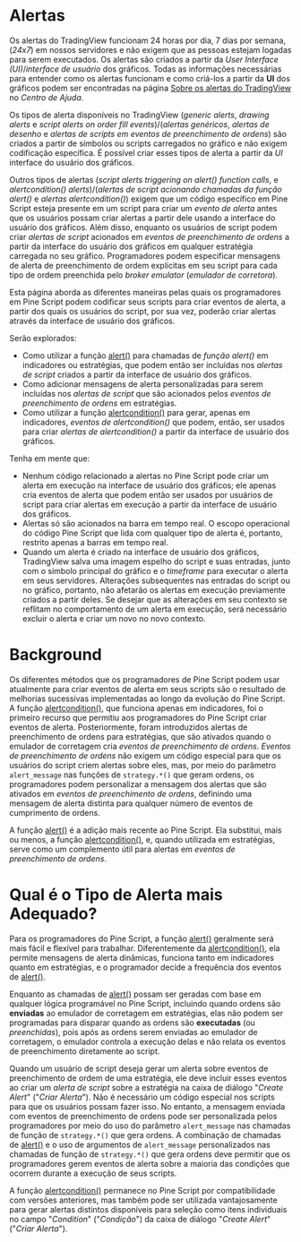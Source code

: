 
# Alertas

Os alertas do TradingView funcionam 24 horas por dia, 7 dias por semana, (_24x7_) em nossos servidores e não exigem que as pessoas estejam logadas para serem executados. Os alertas são criados a partir da _User Interface (UI)_/_interface de usuário_  dos gráficos. Todas as informações necessárias para entender como os alertas funcionam e como criá-los a partir da __UI__ dos gráficos podem ser encontradas na página [Sobre os alertas do TradingView](https://br.tradingview.com/support/solutions/43000520149/) no _Centro de Ajuda_.

Os tipos de alerta disponíveis no TradingView (_generic alerts_, _drawing alerts_ e _script alerts on order fill events_)/(_alertas genéricos_, _alertas de desenho_ e _alertas de scripts em eventos de preenchimento de ordens_) são criados a partir de símbolos ou scripts carregados no gráfico e não exigem codificação específica. É possível criar esses tipos de alerta a partir da _UI_ interface do usuário dos gráficos.

Outros tipos de alertas (_script alerts triggering on alert() function calls_, e _alertcondition() alerts_)/(_alertas de script acionando chamadas da função alert()_ e _alertas alertcondition()_) exigem que um código específico em Pine Script esteja presente em um script para criar um _evento de alerta_ antes que os usuários possam criar alertas a partir dele usando a interface do usuário dos gráficos. Além disso, enquanto os usuários de script podem criar _alertas de script_ acionados em _eventos de preenchimento de ordens_ a partir da interface do usuário dos gráficos em qualquer estratégia carregada no seu gráfico. Programadores podem especificar mensagens de alerta de preenchimento de ordem explícitas em seu script para cada tipo de ordem preenchida pelo _broker emulator_ (_emulador de corretora_).

Esta página aborda as diferentes maneiras pelas quais os programadores em Pine Script podem codificar seus scripts para criar eventos de alerta, a partir dos quais os usuários do script, por sua vez, poderão criar alertas através da interface de usuário dos gráficos.

Serão explorados:

- Como utilizar a função [alert()](https://br.tradingview.com/pine-script-reference/v5/#fun_alert) para chamadas de _função alert()_ em indicadores ou estratégias, que podem então ser incluídas nos _alertas de script_ criados a partir da interface de usuário dos gráficos.
- Como adicionar mensagens de alerta personalizadas para serem incluídas nos _alertas de script_ que são acionados pelos _eventos de preenchimento de ordens_ em estratégias.
- Como utilizar a função [alertcondition()](https://br.tradingview.com/pine-script-reference/v5/#fun_alertcondition) para gerar, apenas em indicadores, _eventos de alertcondition()_ que podem, então, ser usados para criar _alertas de alertcondition()_ a partir da interface de usuário dos gráficos.

Tenha em mente que:

- Nenhum código relacionado a alertas no Pine Script pode criar um alerta em execução na interface de usuário dos gráficos; ele apenas cria eventos de alerta que podem então ser usados por usuários de script para criar alertas em execução a partir da interface de usuário dos gráficos.
- Alertas só são acionados na barra em tempo real. O escopo operacional do código Pine Script que lida com qualquer tipo de alerta é, portanto, restrito apenas a barras em tempo real.
- Quando um alerta é criado na interface de usuário dos gráficos, TradingView salva uma imagem espelho do script e suas entradas, junto com o símbolo principal do gráfico e o _timeframe_ para executar o alerta em seus servidores. Alterações subsequentes nas entradas do script ou no gráfico, portanto, não afetarão os alertas em execução previamente criados a partir deles. Se desejar que as alterações em seu contexto se reflitam no comportamento de um alerta em execução, será necessário excluir o alerta e criar um novo no novo contexto.


# Background

Os diferentes métodos que os programadores de Pine Script podem usar atualmente para criar eventos de alerta em seus scripts são o resultado de melhorias sucessivas implementadas ao longo da evolução do Pine Script. A função [alertcondition()](https://br.tradingview.com/pine-script-reference/v5/#fun_alertcondition), que funciona apenas em indicadores, foi o primeiro recurso que permitiu aos programadores do Pine Script criar eventos de alerta. Posteriormente, foram introduzidos alertas de preenchimento de ordens para estratégias, que são ativados quando o emulador de corretagem cria _eventos de preenchimento de ordens_. _Eventos de preenchimento de ordens_ não exigem um código especial para que os usuários do script criem alertas sobre eles, mas, por meio do parâmetro `alert_message` nas funções de `strategy.*()` que geram ordens, os programadores podem personalizar a mensagem dos alertas que são ativados em _eventos de preenchimento de ordens_, definindo uma mensagem de alerta distinta para qualquer número de eventos de cumprimento de ordens.

A função [alert()](https://br.tradingview.com/pine-script-reference/v5/#fun_alert) é a adição mais recente ao Pine Script. Ela substitui, mais ou menos, a função [alertcondition()](https://br.tradingview.com/pine-script-reference/v5/#fun_alertcondition), e, quando utilizada em estratégias, serve como um complemento útil para alertas em _eventos de preenchimento de ordens_.


# Qual é o Tipo de Alerta mais Adequado?

Para os programadores do Pine Script, a função [alert()](https://br.tradingview.com/pine-script-reference/v5/#fun_alert) geralmente será mais fácil e flexível para trabalhar. Diferentemente da [alertcondition()](https://br.tradingview.com/pine-script-reference/v5/#fun_alertcondition), ela permite mensagens de alerta dinâmicas, funciona tanto em indicadores quanto em estratégias, e o programador decide a frequência dos eventos de [alert()](https://br.tradingview.com/pine-script-reference/v5/#fun_alert).

Enquanto as chamadas de [alert()](https://br.tradingview.com/pine-script-reference/v5/#fun_alert) possam ser geradas com base em qualquer lógica programável no Pine Script, incluindo quando ordens são __enviadas__ ao emulador de corretagem em estratégias, elas não podem ser programadas para disparar quando as ordens são __executadas__ (ou _preenchidas_), pois após as ordens serem enviadas ao emulador de corretagem, o emulador controla a execução delas e não relata os eventos de preenchimento diretamente ao script.

Quando um usuário de script deseja gerar um alerta sobre eventos de preenchimento de ordem de uma estratégia, ele deve incluir esses eventos ao criar um _alerta de script_ sobre a estratégia na caixa de diálogo "_Create Alert_" ("_Criar Alerta_"). Não é necessário um código especial nos scripts para que os usuários possam fazer isso. No entanto, a mensagem enviada com eventos de preenchimento de ordens pode ser personalizada pelos programadores por meio do uso do parâmetro `alert_message` nas chamadas de função de `strategy.*()` que gera ordens. A combinação de chamadas de [alert()](https://br.tradingview.com/pine-script-reference/v5/#fun_alert) e o uso de argumentos de `alert_message` personalizados nas chamadas de função de `strategy.*()` que gera ordens deve permitir que os programadores gerem eventos de alerta sobre a maioria das condições que ocorrem durante a execução de seus scripts.

A função [alertcondition()](https://br.tradingview.com/pine-script-reference/v5/#fun_alertcondition) permanece no Pine Script por compatibilidade com versões anteriores, mas também pode ser utilizada vantajosamente para gerar alertas distintos disponíveis para seleção como itens individuais no campo "_Condition_" ("_Condição_") da caixa de diálogo "_Create Alert_" ("_Criar Alerta_").
